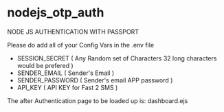 # nodejs_otp_auth
NODE JS AUTHENTICATION WITH PASSPORT

Please do add all of your Config Vars in the .env file
- SESSION_SECRET ( Any Random set of Characters 32 long characters would be prefered )
- SENDER_EMAIL ( Sender's Email )
- SENDER_PASSWORD ( Sender's email APP password )
- API_KEY ( API KEY for Fast 2 SMS )

The after Authentication page to be loaded up is: dashboard.ejs
